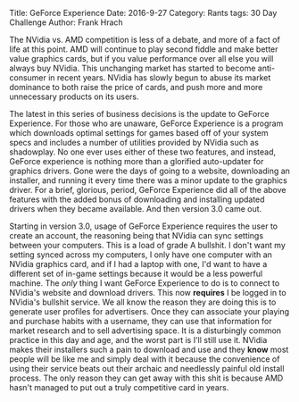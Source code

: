 Title: GeForce Experience
Date: 2016-9-27
Category: Rants
tags: 30 Day Challenge
Author: Frank Hrach

The NVidia vs. AMD competition is less of a debate, and more of a fact of life at this point. AMD will continue to
play second fiddle and make better value graphics cards, but if you value performance over all else you will always
buy NVidia. This unchanging market has started to become anti-consumer in recent years. NVidia has slowly begun to
abuse its market dominance to both raise the price of cards, and push more and more unnecessary products on its
users.


The latest in this series of business decisions is the update to GeForce Experience. For those who are unaware,
GeForce Experience is a program which downloads optimal settings for games based off of your system specs and
includes a number of utilities provided by NVidia such as shadowplay. No one ever uses either of these two
features, and instead, GeForce experience is nothing more than a glorified auto-updater for graphics drivers. Gone
were the days of going to a website, downloading an installer, and running it every time there was a minor update
to the graphics driver. For a brief, glorious, period, GeForce Experience did all of the above features with the
added bonus of downloading and installing updated drivers when they became available. And then version 3.0 came
out.


Starting in version 3.0, usage of GeForce Experience requires the user to create an account, the reasoning being
that NVidia can sync settings between your computers. This is a load of grade A bullshit. I don't want my setting
synced across my computers, I only have one computer with an NVidia graphics card, and if I had a laptop with one,
I'd want to have a different set of in-game settings because it would be a less powerful machine. The *only* thing
I want GeForce Experience to do is to connect to NVidia's website and download drivers. This now **requires** I be
logged in to NVidia's bullshit service. We all know the reason they are doing this is to generate user profiles for
advertisers. Once they can associate your playing and purchase habits with a username, they can use that
information for market research and to sell advertising space. It is a disturbingly common practice in this day and
age, and the worst part is I'll still use it. NVidia makes their installers such a pain to download and use and
they **know** most people will be like me and simply deal with it because the convenience of using their service
beats out their archaic and needlessly painful old install process. The only reason they can get away with this
shit is because AMD hasn't managed to put out a truly competitive card in years.
